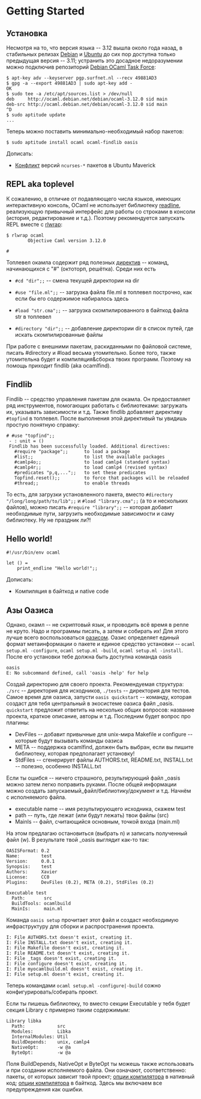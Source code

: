 Getting Started
===============


Установка
---------

Несмотря на то, что версия языка -- 3.12 вышла около года назад, в стабильных релизах
[Debian](http://debian.org) и [Ubuntu](http://ubuntu.com) до сих пор доступна только
предыдущая версия -- 3.11; устранить это досадное недоразумении можно подключив
репозиторий [Debian OCaml Task Force](http://wiki.debian.org/Teams/OCamlTaskForce):

    $ apt-key adv --keyserver pgp.surfnet.nl --recv 49881AD3
    $ gpg -a --export 49881AD3 | sudo apt-key add -
    OK
    $ sudo tee -a /etc/apt/sources.list > /dev/null
    deb     http://ocaml.debian.net/debian/ocaml-3.12.0 sid main
    deb-src http://ocaml.debian.net/debian/ocaml-3.12.0 sid main
    ^D
    $ sudo aptitude update
    ...

Теперь можно поставить минимально-необходимый набор пакетов:

    $ sudo aptitude install ocaml ocaml-findlib oasis

Дописать:

  * [Конфликт](http://www.openmirage.org/wiki/install) версий ``ncurses-*``
    пакетов в Ubuntu Maverick


REPL aka toplevel
-----------------

К сожалению, в отличие от подавляющего числа языков, имеющих интерактивную
консоль, OCaml не использует библиотеку
[readline](http://cnswww.cns.cwru.edu/php/chet/readline/readline.html/),
реализующую привычный интерфейс для работы со строками в консоли (история,
редактирование и т.д.). Поэтому рекомендуется запускать REPL вместе с
[rlwrap](http://utopia.knoware.nl/~hlub/rlwrap/):

    $ rlwrap ocaml
            Objective Caml version 3.12.0

    #

Топлевел окамла содержит ряд полезных [директив](http://caml.inria.fr/pub/docs/manual-ocaml/manual023.html#toc90)
-- команд, начинающихся с "#" (октоторп, решётка). Среди них есть
  
  * `#cd "dir";;` -- смена текущей директории на dir
  
  * `#use "file.ml";;` -- загрузка файла file.ml в топлевел построчно, как если бы его содержимое набиралось здесь
  
  * `#load "str.cma";;` -- загрузка скомпилированного в байткод файла str в топлевел
  
  * `#directory "dir";;` -- добавление директории dir в список путей, где искать скомпилированные файлы

При работе с внешними пакетам, раскиданными по файловой системе, писать #directory и #load 
весьма утомительно. Более того, также утомительна будет и компиляция&сборка твоих программ.
Поэтому на помощь приходит findlib (aka ocamlfind).

Findlib
-------

Findlib -- средство управления пакетам для окамла. Он предоставляет ряд инструментов, помогающих
работать с библиотеками: загружать их, указывать зависимости и т.д. Также findlib добавляет директиву 
`#topfind` в топлевел. После выполнения этой директивый ты увидишь простую понятную справку:

    # #use "topfind";;
     - : unit = ()
     Findlib has been successfully loaded. Additional directives:
       #require "package";;      to load a package
       #list;;                   to list the available packages
       #camlp4o;;                to load camlp4 (standard syntax)
       #camlp4r;;                to load camlp4 (revised syntax)
       #predicates "p,q,...";;   to set these predicates
       Topfind.reset();;         to force that packages will be reloaded
       #thread;;                 to enable threads

То есть, для загрузки установленного пакета, вместо `#directory "/long/long/path/to/lib";;` 
и `#load "library.cma";;` (а то и нескольких файлов), можно писать `#require "library";;` -- 
которая добавит необходимые пути, загрузить необходимые зависимости и саму библиотеку. Ну не праздник ли?! 


Hello world!
------------

    #!/usr/bin/env ocaml

    let () =
        print_endline "Hello world!";;

Дописать:

  * Компиляция в байткод и native code

Азы Оазиса
----------

Однако, окамл -- не скриптовый язык, и проводить всё время в репле не круто. Надо и программы писать,
а затем и собирать их! Для этого лучше всего воспользоваться [оазисом](http://oasis.forge.ocamlcore.org/index.php).
Оазис определяет единый формат метаинформации о пакете и единое средство установки -- `ocaml setup.ml -configure`, `ocaml setup.ml -build`, `ocaml setup.ml -install`. 
После его установки тебе должна быть доступна команда oasis

    oasis 
    E: No subcommand defined, call 'oasis -help' for help

Создай директорию для своего проекта. Рекомендуемая структура: `./src` -- директория для исходников, `./tests` -- директория для тестов. Самое время для оазиса, запусти `oasis quickstart` -- команду, которая создаст для тебя центральный в экосистеме оазиса файл _oasis. `quickstart` предложит ответить на несколько общих вопросов: название проекта, краткое описание, авторы и т.д. Последним будет вопрос про плагины:

  * DevFiles -- добавит привычные для unix-мира Makefile и configure -- которые будут вызывать команды оазиса
  * META -- поддержка ocamlfind, должен быть выбран, если вы пишите библиотеку, которая предполагает установку!
  * StdFiles -- сгенерирует файлы AUTHORS.txt, README.txt, INSTALL.txt -- полезно, особенно INSTALL.txt

Если ты ошибся -- ничего страшного, результирующий файл _oasis можно затем легко поправить руками. 
После общей информации можно создать запускаемый_файл/библиотику/документ и т.д. Начнём с исполняемого файла.

  * executable name -- имя результирующего исходника, скажем test
  * path -- путь, где лежат (или будут лежать) твои файлы (src)
  * MainIs -- файл, считающийся основным, точкой входа (main.ml)

На этом предлагаю остановиться (выбрать n) и записать полученный файл (w). В результате твой _oasis выглядит как-то так:

    OASISFormat: 0.2
    Name:        test
    Version:     0.0.1
    Synopsis:    test
    Authors:     Xavier
    License:     CC0
    Plugins:     DevFiles (0.2), META (0.2), StdFiles (0.2)

    Executable test
      Path:       src
      BuildTools: ocamlbuild
      MainIs:     main.ml

Команда `oasis setup` прочитает этот файл и создаст необходимую инфраструктуру для сборки и распространения проекта.
    
    I: File AUTHORS.txt doesn't exist, creating it.
    I: File INSTALL.txt doesn't exist, creating it.
    I: File Makefile doesn't exist, creating it.
    I: File README.txt doesn't exist, creating it.
    I: File _tags doesn't exist, creating it.
    I: File configure doesn't exist, creating it.
    I: File myocamlbuild.ml doesn't exist, creating it.
    I: File setup.ml doesn't exist, creating it.

Теперь командами `ocaml setup.ml -configure|-build` сожно конфигурировать/собирать проект.

Если ты пишешь библиотеку, то вместо секции Executable у тебя будет секция Library с примерно таким содержимым:

    Library libka
      Path:            src
      Modules:         Libka
      InternalModules: Util
      BuildDepends:    unix, camlp4
      NativeOpt:       -w @a
      ByteOpt:         -w @a

Поля BuildDepends, NativeOpt и ByteOpt ты можешь также использовать и при создании исполняемого файла. Они означают, соответственно: пакеты, от которых зависит твой проект; [опции компилятора](http://caml.inria.fr/pub/docs/manual-ocaml/manual025.html#toc100) в нативный код; [опции компилятора](http://caml.inria.fr/pub/docs/manual-ocaml/manual022.html#toc86) в байткод. Здесь мы включаем все предупреждения как ошибки.
